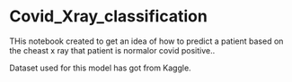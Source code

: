 # Covid_Xray_classification

THis notebook created to get an idea of how to predict a patient based on the cheast x ray that patient is normalor covid positive..

Dataset used for this model has got from Kaggle.
